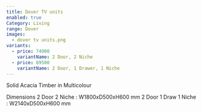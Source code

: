 ```yaml
---
title: Dover TV units
enabled: true
Category: Living
range: Dover
images:
  - dover tv units.png
variants:
  - price: 74900
    variantName: 2 Door, 2 Niche
  - price: 89500
    variantName: 2 Door, 1 Drawer, 1 Niche
---
```


Solid Acacia Timber in Multicolour

Dimensions
2 Door 2 Niche  : W1800xD500xH600 mm
2 Door 1 Draw 1 Niche  : W2140xD500xH600 mm